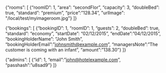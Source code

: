 {“rooms”: [
       {“roomID”: 1, “area”: “secondFlor”, “capacity”: 3, “doubleBed”: true, “standard”: “premium”, “price”:”128.34”, "urlImage": "/local/test/myimageroom.jpg"}
]}

{“bookings”: [
     {“bookingID”: 1, “roomID”: 1, “guests”: 2, “doubleBed”: true, “standard”: “economy”, “startDate”: “02/12/2015”, “endDate”:”04/12/2015”, “bookingHolderName”: “John Smith”, “bookingHolderEmail”:”johnsmith@example.com”, “managersNote”:”The customer is coming with an infant”, “amount”:”138.30”}
]}

{“admins”: [
   {“id”: 1, “email”:”john@hotelexample.com”, “passhash”:”u8sad9”}
]}
